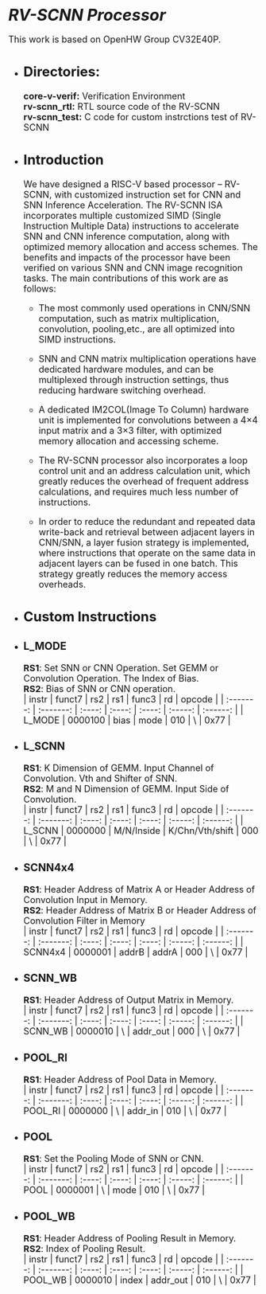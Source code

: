
# <font size=6>___RV-SCNN Processor___
  <font size=4>
  
  This work is based on OpenHW Group CV32E40P.

* ## Directories:
  **core-v-verif:**  Verification Environment<br>
  **rv-scnn_rtl:**   RTL source code of the RV-SCNN<br>
  **rv-scnn_test:**  C code for custom instrctions test of RV-SCNN<br>

* ## Introduction
  We have designed a RISC-V based processor – RV-SCNN, with customized instruction set for CNN and SNN Inference Acceleration. The RV-SCNN ISA incorporates multiple customized SIMD (Single Instruction Multiple Data) instructions to accelerate SNN and CNN inference computation, along with optimized memory allocation and access schemes. The benefits and impacts of the processor have been verified on various SNN and CNN image recognition tasks. The main contributions of this work are as follows:

    * The most commonly used operations in CNN/SNN computation, such as matrix multiplication, convolution, pooling,etc., are all optimized into SIMD instructions.

    * SNN and CNN matrix multiplication operations have dedicated hardware modules, and can be multiplexed through instruction settings, thus reducing hardware switching overhead.

    * A dedicated IM2COL(Image To Column) hardware unit is implemented for convolutions between a 4×4 input matrix and a 3×3 filter, with optimized memory allocation and
    accessing scheme.

    * The RV-SCNN processor also incorporates a loop control unit and an address calculation unit, which greatly reduces the overhead of frequent address calculations, and requires much less number of instructions.

    * In order to reduce the redundant and repeated data write-back and retrieval between adjacent layers in CNN/SNN, a layer fusion strategy is implemented, where instructions that operate on the same data in adjacent layers can be fused in one batch. This strategy greatly reduces the memory access overheads.


* ## Custom Instructions
* ### L_MODE
  **RS1**: Set SNN or CNN Operation. Set GEMM or Convolution Operation. The Index of Bias. <br>
  **RS2**: Bias of SNN or CNN operation. <br>
  | instr   | funct7  |  rs2 |  rs1 | func3 | rd   | opcode |
  | :-------: | :-------: | :----: | :----: | :----: | :-----: | :------: |
  | L_MODE | 0000100 | bias | mode | 010  | \ | 0x77 |

* ### L_SCNN
  **RS1**: K Dimension of GEMM. Input Channel of Convolution. Vth and Shifter of SNN. <br>
  **RS2**: M and N Dimension of GEMM. Input Side of Convolution. <br>
  | instr   | funct7  |  rs2 |  rs1 | func3 | rd   | opcode |
  | :-------: | :-------: | :----: | :----: | :----: | :-----: | :------: |
  | L_SCNN | 0000000 | M/N/Inside | K/Chn/Vth/shift | 000  | \ | 0x77 |

* ### SCNN4x4
  **RS1**: Header Address of Matrix A or Header Address of Convolution Input in Memory.<br>
  **RS2**: Header Address of Matrix B or Header Address of Convolution Filter in Memory <br>
  | instr   | funct7  |  rs2 |  rs1 | func3 | rd   | opcode |
  | :-------: | :-------: | :----: | :----: | :----: | :-----: | :------: |
  | SCNN4x4 | 0000001 | addrB | addrA | 000  | \ | 0x77 |

* ### SCNN_WB
  **RS1**: Header Address of Output Matrix in Memory. <br>
  | instr   | funct7  |  rs2 |  rs1 | func3 | rd   | opcode |
  | :-------: | :-------: | :----: | :----: | :----: | :-----: | :------: |
  | SCNN_WB | 0000010 | \ | addr_out | 000  | \ | 0x77 |

* ### POOL_RI
  **RS1**: Header Address of Pool Data in Memory.<br>
  | instr   | funct7  |  rs2 |  rs1 | func3 | rd   | opcode |
  | :-------: | :-------: | :----: | :----: | :----: | :-----: | :------: |
  | POOL_RI | 0000000 | \ | addr_in | 010  | \ | 0x77 |

* ### POOL
  **RS1**: Set the Pooling Mode of SNN or CNN.<br>
  | instr   | funct7  |  rs2 |  rs1 | func3 | rd   | opcode |
  | :-------: | :-------: | :----: | :----: | :----: | :-----: | :------: |
  | POOL | 0000001 | \ | mode | 010  | \ | 0x77 |

* ### POOL_WB
  **RS1**: Header Address of Pooling Result in Memory.<br>
  **RS2**: Index of Pooling Result.<br>
  | instr   | funct7  |  rs2 |  rs1 | func3 | rd   | opcode |
  | :-------: | :-------: | :----: | :----: | :----: | :-----: | :------: |
  | POOL_WB | 0000010 | index | addr_out | 010  | \ | 0x77 |

  
